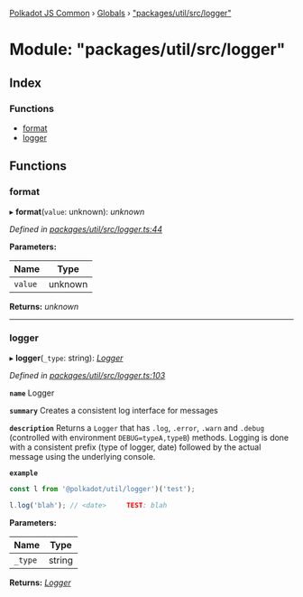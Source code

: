 [Polkadot JS Common](../README.md) › [Globals](../globals.md) › ["packages/util/src/logger"](_packages_util_src_logger_.md)

# Module: "packages/util/src/logger"

## Index

### Functions

* [format](_packages_util_src_logger_.md#format)
* [logger](_packages_util_src_logger_.md#logger)

## Functions

###  format

▸ **format**(`value`: unknown): *unknown*

*Defined in [packages/util/src/logger.ts:44](https://github.com/polkadot-js/common/blob/a53008fd/packages/util/src/logger.ts#L44)*

**Parameters:**

Name | Type |
------ | ------ |
`value` | unknown |

**Returns:** *unknown*

___

###  logger

▸ **logger**(`_type`: string): *[Logger](../interfaces/_packages_util_src_types_.logger.md)*

*Defined in [packages/util/src/logger.ts:103](https://github.com/polkadot-js/common/blob/a53008fd/packages/util/src/logger.ts#L103)*

**`name`** Logger

**`summary`** Creates a consistent log interface for messages

**`description`** 
Returns a `Logger` that has `.log`, `.error`, `.warn` and `.debug` (controlled with environment `DEBUG=typeA,typeB`) methods. Logging is done with a consistent prefix (type of logger, date) followed by the actual message using the underlying console.

**`example`** 
<BR>

```javascript
const l from '@polkadot/util/logger')('test');

l.log('blah'); // <date>     TEST: blah
```

**Parameters:**

Name | Type |
------ | ------ |
`_type` | string |

**Returns:** *[Logger](../interfaces/_packages_util_src_types_.logger.md)*
